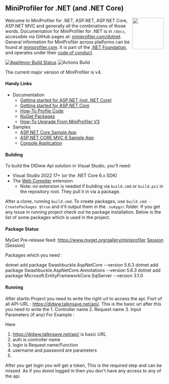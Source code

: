 ## MiniProfiler for .NET (and .NET Core)

[<img align="right" width="100px" src="https://dotnetfoundation.org/img/logo_big.svg" />](https://dotnetfoundation.org/projects)

Welcome to MiniProfiler for .NET, ASP.NET, ASP.NET Core, ASP.NET MVC and generally all the combinations of those words. Documentation for MiniProfiler for .NET is in `/docs`, accessible via GitHub pages at: [miniprofiler.com/dotnet](https://miniprofiler.com/dotnet/). General information for MiniProfiler across platforms can be found at [miniprofiler.com](https://miniprofiler.com/). It is part of the [.NET Foundation](https://www.dotnetfoundation.org/), and operates under their [code of conduct](https://www.dotnetfoundation.org/code-of-conduct).

[![AppVeyor Build Status](https://ci.appveyor.com/api/projects/status/sieyhfuhjww5ur5i/branch/main?svg=true)](https://ci.appveyor.com/project/StackExchange/dotnet/branch/main)
![Actions Build](https://github.com/MiniProfiler/dotnet/workflows/Main%20Build/badge.svg)


The current major version of MiniProfiler is v4.

#### Handy Links

* Documentation
  * [Getting started for ASP.NET (*not* .NET Core)](https://miniprofiler.com/dotnet/AspDotNet)
  * [Getting started for ASP.NET Core](https://miniprofiler.com/dotnet/AspDotNetCore)
  * [How-To Profile Code](https://miniprofiler.com/dotnet/HowTo/ProfileCode)
  * [NuGet Packages](https://miniprofiler.com/dotnet/NuGet)
  * [How-To Upgrade From MiniProfiler V3](https://miniprofiler.com/dotnet/HowTo/UpgradeFromV3)
* Samples
  * [ASP.NET Core Sample App](https://github.com/MiniProfiler/dotnet/tree/main/samples/Samples.AspNetCore3)
  * [ASP.NET CORE MVC 6 Sample App](https://github.com/MiniProfiler/dotnet/tree/main/samples/Samples.Mvc5)
  * [Console Application](https://github.com/MiniProfiler/dotnet/tree/main/samples/Samples.Console)

#### Building
To build the DIDww Api solution in Visual Studio, you'll need:
- Visual Studio 2022 17+ (or the .NET Core 6.x SDK)
- The [Web Compiler](https://marketplace.visualstudio.com/items?itemName=MadsKristensen.WebCompiler) extension
  - Note: no extension is needed if building via `build.cmd` or `build.ps1` in the repository root. They pull it in via a package.

After a clone, running `build.cmd`. To create packages, use `build.cmd -CreatePackages $true` and it'll output them in the `.nukpgs\` folder.
If you get any issue in running project check out he package installation.
Below is the list of some packages which is used in the project.
#### Package Status

MyGet Pre-release feed: https://www.myget.org/gallery/miniprofiler
[Session](https://www.nuget.org/packages/Microsoft.AspNetCore.Session) 
[Session]

Packages which you need :

dotnet add package Swashbuckle.AspNetCore --version 5.6.3
dotnet add package Swashbuckle.AspNetCore.Annotations --version 5.6.3
dotnet add package Microsoft.EntityFrameworkCore.SqlServer --version 3.1.0

#### Running
After startin Project you need to write the right url to access the api.
Fisrt of all API-URL : https://didww.talknsave.net/api/.
This is the basic url after this you need to write the 
	1. Controller name 
	2. Request name 
	3. Input Parameters (if any)
For Example :
             

Here 
1. https://didww.talknsave.net/api/ is basic URL
2. auth is controller name 
3. login is Request name/Function
4. username and password are parameters
1. 

After you get login you will get a token, This is the required step and can be missed.
As if you donot logged in then you don't have any access to any of the api. 
                                                                                                       